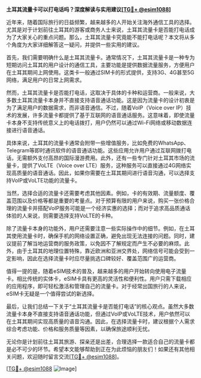 **土耳其流量卡可以打电话吗？深度解读与实用建议[[TG💪+ @esim1088](https://t.me/s/esim1088)]**

近年来，随着国际旅行的日益频繁，越来越多的人开始关注海外通信工具的选择。尤其是对于计划前往土耳其的游客或商务人士来说，土耳其流量卡是否能打电话成为了大家关心的重点问题。那么，土耳其流量卡究竟能不能打电话呢？本文将从多个角度为大家详细解答这一疑问，并提供一些实用的建议。

首先，我们需要明确什么是土耳其流量卡。通常情况下，土耳其流量卡是一种专为短期访问土耳其的用户设计的通信工具，主要功能是提供数据流量服务，方便用户在土耳其期间上网使用。这类卡一般通过SIM卡的形式提供，支持3G、4G甚至5G网络，满足用户的日常上网需求。

然而，土耳其流量卡是否能打电话，这取决于具体的卡种和运营商。一般来说，大多数土耳其流量卡本身并不直接支持语音通话功能。这是因为流量卡的设计初衷是为了满足用户的数据需求，而非语音通信。不过，随着VoIP（Voice over IP）技术的发展，许多流量卡都提供了基于互联网的语音通话服务。这意味着，即使流量卡本身不支持传统意义上的电话拨打，用户仍然可以通过Wi-Fi网络或移动数据连接进行语音通话。

具体来说，土耳其的流量卡通常会附带一些增值服务，比如免费的WhatsApp、Telegram等即时通讯软件的语音通话功能。这些应用允许用户通过互联网拨打电话，无需额外支付高昂的国际漫游费用。此外，还有一些专门针对土耳其市场的流量卡，提供了VoLTE（Voice over LTE）服务，这种服务可以直接通过4G网络实现高质量的语音通话。因此，如果你需要在土耳其期间进行语音沟通，可以选择支持VoIP或VoLTE功能的流量卡。

当然，选择合适的流量卡还需要考虑其他因素。例如，卡的有效期、流量额度、覆盖范围以及价格等都是重要的考量点。对于预算有限的用户来说，购买一张价格合理的流量卡并搭配VoIP服务可能是一个经济实惠的选择；而对于追求高品质通话体验的人来说，则需要选择支持VoLTE的卡种。

除了流量卡本身的功能外，用户还需要注意一些实际操作中的细节。例如，在土耳其使用流量卡时，确保手机的网络设置正确，避免出现无法连接的问题。同时，建议提前了解当地运营商的服务政策，以免因不了解规定而产生不必要的麻烦。此外，由于土耳其的地理位置特殊，靠近欧洲和亚洲交界处，网络信号可能会受到一定影响，因此在选择流量卡时应尽量挑选口碑较好、覆盖范围广的运营商。

值得一提的是，随着eSIM技术的普及，越来越多的用户开始转向使用电子流量卡。相比传统的实体卡，eSIM卡具有更高的灵活性和便利性。用户只需下载相应的应用程序，即可轻松激活和管理自己的流量卡。对于经常出国旅行的人来说，eSIM卡无疑是一个值得尝试的新选择。

最后，让我们总结一下关于“土耳其流量卡是否能打电话”的核心观点。虽然大多数流量卡本身不直接支持语音通话功能，但通过VoIP或VoLTE技术，用户依然可以在土耳其期间实现高质量的语音沟通。因此，在选择流量卡时，建议根据个人需求综合考虑功能、价格和服务质量等因素，以确保旅途顺利无忧。

无论你是计划前往土耳其旅游、探亲还是出差，合理选择一款适合自己的流量卡都是必不可少的环节。希望本文能够帮助到正在为此烦恼的朋友们！如果还有其他相关问题，欢迎随时留言交流[[TG💪+ @esim1088](https://t.me/s/esim1088)]。

[[TG💪+ @esim1088](https://t.me/s/esim1088) ![Image](https://i.postimg.cc/4NQfJmqS/Snipaste-2025-05-13-00-14-12.png)]